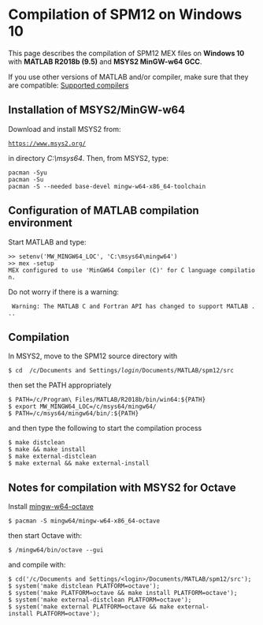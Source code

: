 # Compilation of SPM12 on Windows 10

This page describes the compilation of SPM12 MEX files on **Windows 10**
with **MATLAB R2018b (9.5)** and **MSYS2 MinGW-w64 GCC**.

If you use other versions of MATLAB and/or compiler, make sure that they
are compatible: [Supported
compilers](https://www.mathworks.com/support/sysreq/previous_releases.html)

## Installation of MSYS2/MinGW-w64

Download and install MSYS2 from:

[`https://www.msys2.org/`](https://www.msys2.org/)

in directory *C:\msys64*. Then, from MSYS2, type:

`pacman -Syu`  
`pacman -Su`  
`pacman -S --needed base-devel mingw-w64-x86_64-toolchain`

## Configuration of MATLAB compilation environment

Start MATLAB and type:

`>> setenv('MW_MINGW64_LOC', 'C:\msys64\mingw64')`  
`>> mex -setup`  
`MEX configured to use 'MinGW64 Compiler (C)' for C language compilation.`

Do not worry if there is a warning:

` Warning: The MATLAB C and Fortran API has changed to support MATLAB ...`

## Compilation

In MSYS2, move to the SPM12 source directory with

`$ cd  /c/Documents and Settings/`*`login`*`/Documents/MATLAB/spm12/src`

then set the PATH appropriately

`$ PATH=/c/Program\ Files/MATLAB/R2018b/bin/win64:${PATH}`  
`$ export MW_MINGW64_LOC=/c/msys64/mingw64/`  
`$ PATH=/c/msys64/mingw64/bin/:${PATH}`

and then type the following to start the compilation process

`$ make distclean`  
`$ make && make install`  
`$ make external-distclean`  
`$ make external && make external-install`

## Notes for compilation with MSYS2 for Octave

Install
[mingw-w64-octave](https://packages.msys2.org/base/mingw-w64-octave)

`$ pacman -S mingw64/mingw-w64-x86_64-octave`

then start Octave with:

`$ /mingw64/bin/octave --gui`

and compile with:

`$ cd('/c/Documents and Settings/<login>/Documents/MATLAB/spm12/src');`  
`$ system('make distclean PLATFORM=octave');`  
`$ system('make PLATFORM=octave && make install PLATFORM=octave');`  
`$ system('make external-distclean PLATFORM=octave');`  
`$ system('make external PLATFORM=octave && make external-install PLATFORM=octave');`
